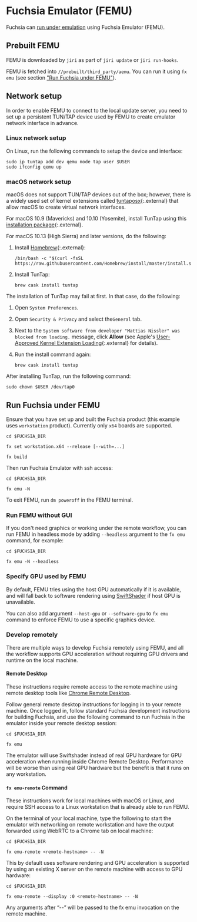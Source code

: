 # Fuchsia Emulator (FEMU)

Fuchsia can [run under emulation](/docs/getting_started.md#set_up_the_emulator)
using Fuchsia Emulator (FEMU).

## Prebuilt FEMU

FEMU is downloaded by `jiri` as part of `jiri update` or `jiri run-hooks`.

FEMU is fetched into `//prebuilt/third_party/aemu`. You can run it using `fx emu`
(see section ["Run Fuchsia under FEMU"](#run_fuchsia_under_femu)).

## Network setup

In order to enable FEMU to connect to the local update server, you need to set
up a persistent TUN/TAP device used by FEMU to create emulator network interface
in advance.

### Linux network setup

On Linux, run the following commands to setup the device and interface:

```
sudo ip tuntap add dev qemu mode tap user $USER
sudo ifconfig qemu up
```

### macOS network setup

macOS does not support TUN/TAP devices out of the box; however, there is a widely
used set of kernel extensions called
[tuntaposx](http://tuntaposx.sourceforge.net/download.xhtml){:.external} that allow
macOS to create virtual network interfaces.

For macOS 10.9 (Mavericks) and 10.10 (Yosemite), install TunTap using this
[installation package](http://tuntaposx.sourceforge.net/download.xhtml){:.external}.

For macOS 10.13 (High Sierra) and later versions, do the following:

1.  Install [Homebrew](https://brew.sh){:.external}:

    ```posix-terminal
    /bin/bash -c "$(curl -fsSL https://raw.githubusercontent.com/Homebrew/install/master/install.sh)"
    ```

1.  Install TunTap:

    ```posix-terminal
    brew cask install tuntap
    ```

The installation of TunTap may fail at first. In that case, do the following:

1.  Open `System Preferences`.
1.  Open `Security & Privacy` and select the`General` tab.
1.  Next to the `System software from developer "Mattias Nissler" was blocked
    from loading.` message, click **Allow** (see Apple's
    [User-Approved Kernel Extension Loading](https://developer.apple.com/library/archive/technotes/tn2459/_index.html){:.external}
    for details).
1.  Run the install command again:

    ```posix-terminal
    brew cask install tuntap
    ```

After installing TunTap, run the following command:

```posix-terminal
sudo chown $USER /dev/tap0
```

## Run Fuchsia under FEMU

Ensure that you have set up and built the Fuchsia product (this example uses
`workstation` product). Currently only `x64` boards are supported.

```posix-terminal
cd $FUCHSIA_DIR

fx set workstation.x64 --release [--with=...]

fx build
```

Then run Fuchsia Emulator with ssh access:

```posix-terminal
cd $FUCHSIA_DIR

fx emu -N
```

To exit FEMU, run `dm poweroff` in the FEMU terminal.

### Run FEMU without GUI

If you don't need graphics or working under the remote workflow,
you can run FEMU in headless mode by adding `--headless` argument to the
`fx emu` command, for example:

```posix-terminal
cd $FUCHSIA_DIR

fx emu -N --headless
```

### Specify GPU used by FEMU

By default, FEMU tries using the host GPU automatically if it is available,
and will fall back to software rendering using
[SwiftShader](https://swiftshader.googlesource.com/SwiftShader/) if host GPU is
unavailable.

You can also add argument `--host-gpu` or `--software-gpu` to `fx emu` command
to enforce FEMU to use a specific graphics device.

### Develop remotely

There are multiple ways to develop Fuchsia remotely using FEMU, and all the
workflow supports GPU acceleration without requiring GPU drivers and runtime
on the local machine.

#### Remote Desktop

These instructions require remote access to the remote machine using remote
desktop tools like [Chrome Remote Desktop](https://remotedesktop.google.com/).

Follow general remote desktop instructions for logging in to your remote machine.
Once logged in, follow standard Fuchsia development instructions for building
Fuchsia, and use the following command to run Fuchsia in the emulator inside
your remote desktop session:

```posix-terminal
cd $FUCHSIA_DIR

fx emu
```

The emulator will use Swiftshader instead of real GPU hardware for GPU
acceleration when running inside Chrome Remote Desktop. Performance will be
worse than using real GPU hardware but the benefit is that it runs on any
workstation.

#### `fx emu-remote` Command

These instructions work for local machines with macOS or Linux, and require SSH
access to a Linux workstation that is already able to run FEMU.

On the terminal of your local machine, type the following to start the emulator
with networking on remote workstation and have the output forwarded using WebRTC
to a Chrome tab on local machine:

```posix-terminal
cd $FUCHSIA_DIR

fx emu-remote <remote-hostname> -- -N
```

This by default uses software rendering and GPU acceleration is supported by
using an existing X server on the remote machine with access to GPU hardware:

```posix-terminal
cd $FUCHSIA_DIR

fx emu-remote --display :0 <remote-hostname> -- -N
```

Any arguments after “--” will be passed to the fx emu invocation on the remote
machine.

